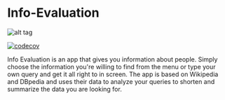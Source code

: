 # Info-Evaluation
![alt tag](https://github.com/TechnionYP5777/Info-Evaluation/blob/master/logoUpdated.png)

[![codecov](https://codecov.io/gh/TechnionYP5777/Info-Evaluation/branch/master/graph/badge.svg)](https://codecov.io/gh/TechnionYP5777/Info-Evaluation)

Info Evaluation is an app that gives you information about people.
Simply choose the information you're willing to find from the menu or type your own query and get it all right to in screen.
The app is based on Wikipedia and DBpedia and uses their data to analyze your queries to shorten and summarize the data you are looking for.

